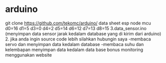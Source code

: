 # arduino
git clone https://github.com/tekomc/arduino/
data sheet esp node mcu
d0=16
d1=5
d3=0
d4=2
d5=14
d6=12
d7=13
d8=15
3.data_sensor.ino (menyimpan data sensor jarak kedalam database yang di kirim dari arduino)
2. jika anda ingin source code lebih silahkan hubungin saya 
-membaca servo dan menyimpan data kedalam database
-membaca suhu dan kelembapan  menyimpan data kedalam data
base
bonus monitoring menggunakan website
